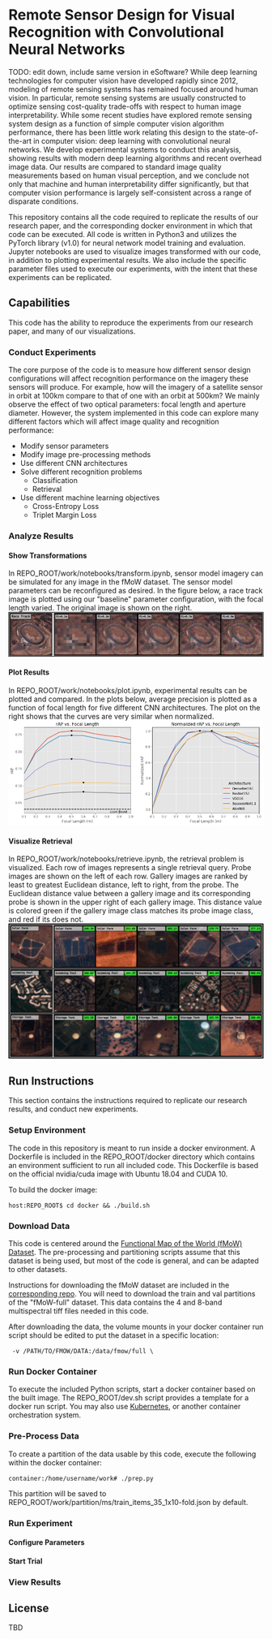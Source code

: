 # Remote Sensor Design for Visual Recognition with Convolutional Neural Networks
TODO: edit down, include same version in eSoftware?
While deep learning technologies for computer vision have developed rapidly since 2012, modeling of remote sensing systems has remained focused around human vision. In particular, remote sensing systems are usually constructed to optimize sensing cost-quality trade-offs with respect to human image interpretability. While some recent studies have explored remote sensing system design as a function of simple computer vision algorithm performance, there has been little work relating this design to the state-of-the-art in computer vision: deep learning with convolutional neural networks. We develop experimental systems to conduct this analysis, showing results with modern deep learning algorithms and recent overhead image data. Our results are compared to standard image quality measurements based on human visual perception, and we conclude not only that machine and human interpretability differ significantly, but that computer vision performance is largely self-consistent across a range of disparate conditions.

This repository contains all the code required to replicate the results of our research paper, and the corresponding docker environment in which that code can be executed. All code is written in Python3 and utilizes the PyTorch library (v1.0) for neural network model training and evaluation. Jupyter notebooks are used to visualize images transformed with our code, in addition to plotting experimental results. We also include the specific parameter files used to execute our experiments, with the intent that these experiments can be replicated.

## Capabilities
This code has the ability to reproduce the experiments from our research paper, and many of our visualizations.

### Conduct Experiments
The core purpose of the code is to measure how different sensor design configurations will affect recognition performance on the imagery these sensors will produce. For example, how will the imagery of a satellite sensor in orbit at 100km compare to that of one with an orbit at 500km? We mainly observe the effect of two optical parameters: focal length and aperture diameter. However, the system implemented in this code can explore many different factors which will affect image quality and recognition performance:
- Modify sensor parameters
- Modify image pre-processing methods
- Use different CNN architectures
- Solve different recognition problems
    - Classification
    - Retrieval
- Use different machine learning objectives
    - Cross-Entropy Loss
    - Triplet Margin Loss

### Analyze Results

#### Show Transformations
In REPO_ROOT/work/notebooks/transform.ipynb, sensor model imagery can be simulated for any image in the fMoW dataset. The sensor model parameters can be reconfigured as desired. In the figure below, a race track image is plotted using our "baseline" parameter configuration, with the focal length varied. The original image is shown on the right.
![Alt](./.md/transform.png "caption")

#### Plot Results
In REPO_ROOT/work/notebooks/plot.ipynb, experimental results can be plotted and compared. In the plots below, average precision is plotted as a function of focal length for five different CNN architectures. The plot on the right shows that the curves are very similar when normalized.
![Alt](./.md/plot.png "caption")

#### Visualize Retrieval
In REPO_ROOT/work/notebooks/retrieve.ipynb, the retrieval problem is visualized. Each row of images represents a
single retrieval query. Probe images are shown on the left of each row. Gallery images are ranked by least to greatest Euclidean
distance, left to right, from the probe. The Euclidean distance value between a gallery image and its corresponding probe is shown in the upper right of each gallery image. This distance value is colored green if the gallery image class matches its probe image class, and red if its does not.
![Alt](./.md/retrieval.png "caption")

## Run Instructions
This section contains the instructions required to replicate our research results, and conduct new experiments.

### Setup Environment
The code in this repository is meant to run inside a docker environment. A Dockerfile is included in the REPO_ROOT/docker directory which contains an environment sufficient to run all included code. This Dockerfile is based on the official nvidia/cuda image with Ubuntu 18.04 and CUDA 10.

To build the docker image:
```
host:REPO_ROOT$ cd docker && ./build.sh
```
### Download Data
This code is centered around the [Functional Map of the World (fMoW) Dataset](https://github.com/fMoW/dataset). The pre-processing and partitioning scripts assume that this dataset is being used, but most of the code is general, and can be adapted to other datasets.

Instructions for downloading the fMoW dataset are included in the [corresponding repo](https://github.com/fMoW/dataset). You will need to download the train and val partitions of the "fMoW-full" dataset. This data contains the 4 and 8-band multispectral tiff files needed in this code.

After downloading the data, the volume mounts in your docker container run script should be edited to put the dataset in a specific location:
```
 -v /PATH/TO/FMOW/DATA:/data/fmow/full \
```

### Run Docker Container
To execute the included Python scripts, start a docker container based on the built image. The REPO_ROOT/dev.sh script provides a template for a docker run script. You may also use [Kubernetes](https://kubernetes.io/), or another container orchestration system.

### Pre-Process Data
To create a partition of the data usable by this code, execute the following within the docker container:
```
container:/home/username/work# ./prep.py
```
This partition will be saved to REPO_ROOT/work/partition/ms/train_items_35_1x10-fold.json by default.

### Run Experiment

#### Configure Parameters

#### Start Trial

### View Results

## License
TBD
